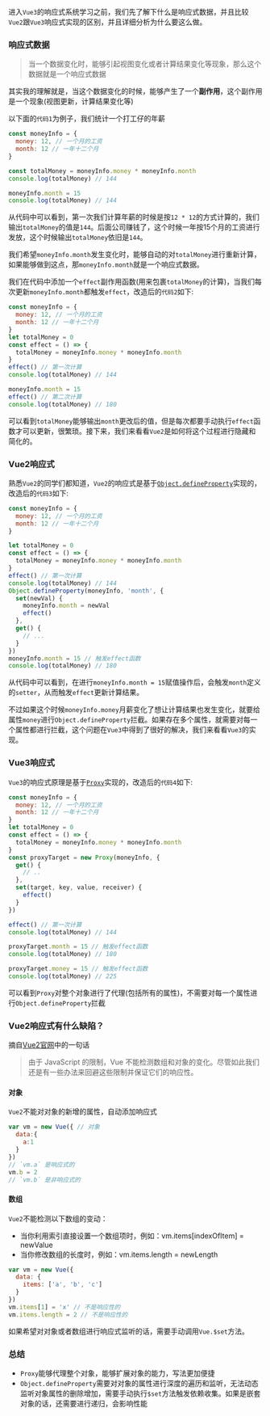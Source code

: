 进入`Vue3`的响应式系统学习之前，我们先了解下什么是响应式数据，并且比较`Vue2`跟`Vue3`响应式实现的区别，并且详细分析为什么要这么做。

### 响应式数据
> 当一个数据变化时，能够引起视图变化或者计算结果变化等现象，那么这个数据就是一个响应式数据

其实我的理解就是，当这个数据变化的时候，能够产生了一个**副作用**，这个副作用是一个现象(视图更新，计算结果变化等)

以下面的`代码1`为例子，我们统计一个打工仔的年薪
```js
const moneyInfo = {
  money: 12, // 一个月的工资
  month: 12 // 一年十二个月
}

const totalMoney = moneyInfo.money * moneyInfo.month
console.log(totalMoney) // 144

moneyInfo.month = 15
console.log(totalMoney) // 144
```
从代码中可以看到，第一次我们计算年薪的时候是按`12 * 12`的方式计算的，我们输出`totalMoney`的值是`144`。后面公司赚钱了，这个时候一年按15个月的工资进行发放，这个时候输出`totalMoney`依旧是`144`。

我们希望`moneyInfo.month`发生变化时，能够自动的对`totalMoney`进行重新计算，如果能够做到这点，那`moneyInfo.month`就是一个响应式数据。

我们在代码中添加一个`effect`副作用函数(用来包裹`totalMoney`的计算)，当我们每次更新`moneyInfo.month`都触发`effect`，改造后的`代码2`如下:
```js
const moneyInfo = {
  money: 12, // 一个月的工资
  month: 12 // 一年十二个月
}
let totalMoney = 0
const effect = () => {
  totalMoney = moneyInfo.money * moneyInfo.month
}
effect() // 第一次计算
console.log(totalMoney) // 144

moneyInfo.month = 15
effect() // 第二次计算
console.log(totalMoney) // 180
```
可以看到`totalMoney`能够输出`month`更改后的值，但是每次都要手动执行`effect`函数才可以更新，很繁琐。接下来，我们来看看`Vue2`是如何将这个过程进行隐藏和简化的。

### Vue2响应式
熟悉`Vue2`的同学们都知道，`Vue2`的响应式是基于[`Object.defineProperty`](https://developer.mozilla.org/zh-CN/docs/Web/JavaScript/Reference/Global_Objects/Object/defineProperty)实现的，改造后的`代码3`如下:
```js
const moneyInfo = {
  money: 12, // 一个月的工资
  month: 12 // 一年十二个月
}

let totalMoney = 0
const effect = () => {
  totalMoney = moneyInfo.money * moneyInfo.month
}
effect() // 第一次计算
console.log(totalMoney) // 144
Object.defineProperty(moneyInfo, 'month', {
  set(newVal) {
    moneyInfo.month = newVal
    effect()
  },
  get() {
    // ...
  }
})
moneyInfo.month = 15 // 触发effect函数
console.log(totalMoney) // 180
```
从代码中可以看到，在进行`moneyInfo.month = 15`赋值操作后，会触发`month`定义的`setter`，从而触发`effect`更新计算结果。

不过如果这个时候`moneyInfo.money`月薪变化了想让计算结果也发生变化，就要给属性`money`进行`Object.defineProperty`拦截。如果存在多个属性，就需要对每一个属性都进行拦截，这个问题在`Vue3`中得到了很好的解决，我们来看看`Vue3`的实现。

### Vue3响应式
`Vue3`的响应式原理是基于[`Proxy`](https://developer.mozilla.org/zh-CN/docs/Web/JavaScript/Reference/Global_Objects/Proxy)实现的，改造后的`代码4`如下:
```js
const moneyInfo = {
  money: 12, // 一个月的工资
  month: 12 // 一年十二个月
}
let totalMoney = 0
const effect = () => {
  totalMoney = moneyInfo.money * moneyInfo.month
}
const proxyTarget = new Proxy(moneyInfo, {
  get() {
    // ..
  },
  set(target, key, value, receiver) {
    effect()
  }
})

effect() // 第一次计算
console.log(totalMoney) // 144

proxyTarget.month = 15 // 触发effect函数
console.log(totalMoney) // 180

proxyTarget.money = 15 // 触发effect函数
console.log(totalMoney) // 225
```
可以看到`Proxy`对整个对象进行了代理(包括所有的属性)，不需要对每一个属性进行`Object.defineProperty`拦截

### Vue2响应式有什么缺陷？
摘自[Vue2官网](https://v2.cn.vuejs.org/v2/guide/reactivity.html)中的一句话
> 由于 JavaScript 的限制，Vue 不能检测数组和对象的变化。尽管如此我们还是有一些办法来回避这些限制并保证它们的响应性。

#### 对象
`Vue2`不能对对象的新增的属性，自动添加响应式
```js
var vm = new Vue({ // 对象
  data:{
    a:1
  }
})
// `vm.a` 是响应式的
vm.b = 2
// `vm.b` 是非响应式的
```

#### 数组
`Vue2`不能检测以下数组的变动：
- 当你利用索引直接设置一个数组项时，例如：vm.items[indexOfItem] = newValue
- 当你修改数组的长度时，例如：vm.items.length = newLength

```js
var vm = new Vue({
  data: {
    items: ['a', 'b', 'c']
  }
})
vm.items[1] = 'x' // 不是响应性的
vm.items.length = 2 // 不是响应性的
```
如果希望对对象或者数组进行响应式监听的话，需要手动调用`Vue.$set`方法。

### 总结
- `Proxy`能够代理整个对象，能够扩展对象的能力，写法更加便捷
- `Object.defineProperty`需要对对象的属性进行深度的遍历和监听，无法动态监听对象属性的删除增加，需要手动执行`$set`方法触发依赖收集。如果是嵌套对象的话，还需要进行递归，会影响性能
